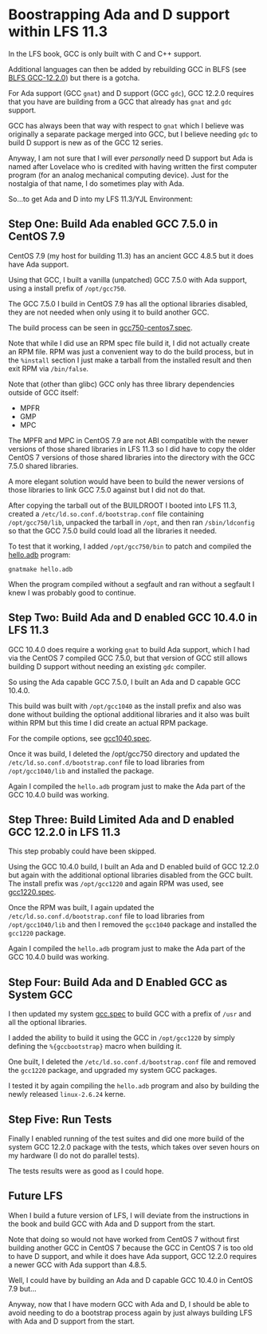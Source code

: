 Boostrapping Ada and D support within LFS 11.3
==============================================

In the LFS book, GCC is only built with C and C++ support.

Additional languages can then be added by rebuilding GCC in BLFS (see
[BLFS GCC-12.2.0](https://www.linuxfromscratch.org/blfs/view/stable/general/gcc.html))
but there is a gotcha.

For Ada support (GCC `gnat`) and D support (GCC `gdc`), GCC 12.2.0
requires that you have are building from a GCC that already has
`gnat` and `gdc` support.

GCC has always been that way with respect to `gnat` which I believe was
originally a separate package merged into GCC, but I believe needing
`gdc` to build D support is new as of the GCC 12 series.

Anyway, I am not sure that I will ever *personally* need D support but
Ada is named after Lovelace who is credited with having written the
first computer program (for an analog mechanical computing device).
Just for the nostalgia of that name, I do sometimes play with Ada.

So...to get Ada and D into my LFS 11.3/YJL Environment:


Step One: Build Ada enabled GCC 7.5.0 in CentOS 7.9
---------------------------------------------------

CentOS 7.9 (my host for building 11.3) has an ancient GCC 4.8.5 but
it does have Ada support.

Using that GCC, I built a vanilla (unpatched) GCC 7.5.0 with Ada
support, using a install prefix of `/opt/gcc750`.

The GCC 7.5.0 I build in CentOS 7.9 has all the optional libraries
disabled, they are not needed when only using it to build another
GCC.

The build process can be seen in
[gcc750-centos7.spec](SPECS/gcc750-centos7.spec).

Note that while I did use an RPM spec file build it, I did not actually
create an RPM file. RPM was just a convenient way to do the build
process, but in the `%install` section I just make a tarball from the
installed result and then exit RPM via `/bin/false`.

Note that (other than glibc) GCC only has three library dependencies
outside of GCC itself:

* MPFR
* GMP
* MPC

The MPFR and MPC in CentOS 7.9 are not ABI compatible with the newer
versions of those shared libraries in LFS 11.3 so I did have to copy
the older CentOS 7 versions of those shared libraries into the directory
with the GCC 7.5.0 shared libraries.

A more elegant solution would have been to build the newer versions
of those libraries to link GCC 7.5.0 against but I did not do that.

After copying the tarball out of the BUILDROOT I booted into LFS 11.3,
created a `/etc/ld.so.conf.d/bootstrap.conf` file containing
`/opt/gcc750/lib`, unpacked the tarball in `/opt`, and then ran
`/sbin/ldconfig` so that the GCC 7.5.0 build could load all the
libraries it needed.

To test that it working, I added `/opt/gcc750/bin` to patch and
compiled the [hello.adb](hello.adb) program:

    gnatmake hello.adb

When the program compiled without a segfault and ran without a segfault
I knew I was probably good to continue.


Step Two: Build Ada and D enabled GCC 10.4.0 in LFS 11.3
--------------------------------------------------------

GCC 10.4.0 does require a working `gnat` to build Ada support, which
I had via the CentOS 7 compiled GCC 7.5.0, but that version of GCC
still allows building D support without needing an existing `gdc`
compiler.

So using the Ada capable GCC 7.5.0, I built an Ada and D capable
GCC 10.4.0.

This build was built with `/opt/gcc1040` as the install prefix and also
was done without building the optional additional libraries and it also
was built within RPM but this time I did create an actual RPM package.

For the compile options, see [gcc1040.spec](SPECS/gcc1040.spec).

Once it was build, I deleted the /opt/gcc750 directory and updated the
`/etc/ld.so.conf.d/bootstrap.conf` file to load libraries from
`/opt/gcc1040/lib` and installed the package.

Again I compiled the `hello.adb` program just to make the Ada part of
the GCC 10.4.0 build was working.


Step Three: Build Limited Ada and D enabled GCC 12.2.0 in LFS 11.3
------------------------------------------------------------------

This step probably could have been skipped.

Using the GCC 10.4.0 build, I built an Ada and D enabled build of
GCC 12.2.0 but again with the additional optional libraries disabled
from the GCC built. The install prefix was `/opt/gcc1220` and again
RPM was used, see [gcc1220.spec](SPECS/gcc1220.spec).

Once the RPM was built, I again updated the `/etc/ld.so.conf.d/bootstrap.conf`
file to load libraries from `/opt/gcc1040/lib` and then I removed the
`gcc1040` package and installed the `gcc1220` package.

Again I compiled the `hello.adb` program just to make the Ada part of
the GCC 10.4.0 build was working.


Step Four: Build Ada and D Enabled GCC as System GCC
----------------------------------------------------

I then updated my system [gcc.spec](https://github.com/YellowJacketLinux/LFS/blob/main/SPECS/gcc.spec)
to build GCC with a prefix of `/usr` and all the optional libraries.

I added the ability to build it using the GCC in `/opt/gcc1220` by
simply defining the `%{gccbootstrap}` macro when building it.

One built, I deleted the `/etc/ld.so.conf.d/bootstrap.conf` file
and removed the `gcc1220` package, and upgraded my system GCC packages.

I tested it by again compiling the `hello.adb` program and also by
building the newly released `linux-2.6.24` kerne.


Step Five: Run Tests
--------------------

Finally I enabled running of the test suites and did one more build
of the system GCC 12.2.0 package with the tests, which takes over seven
hours on my hardware (I do not do parallel tests).

The tests results were as good as I could hope.


Future LFS
----------

When I build a future version of LFS, I will deviate from the instructions
in the book and build GCC with Ada and D support from the start.

Note that doing so would not have worked from CentOS 7 without first
building another GCC in CentOS 7 because the GCC in CentOS 7 is too old
to have D support, and while it does have Ada support, GCC 12.2.0 requires
a newer GCC with Ada support than 4.8.5.

Well, I could have by building an Ada and D capable GCC 10.4.0 in
CentOS 7.9 but...

Anyway, now that I have modern GCC with Ada and D, I should be able to
avoid needing to do a bootstrap process again by just always building
LFS with Ada and D support from the start.
